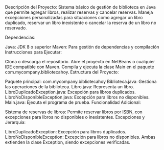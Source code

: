 Descripción del Proyecto:
Sistema básico de gestión de biblioteca en Java que permite agregar libros, realizar reservas y cancelar reservas. Maneja excepciones personalizadas para situaciones como agregar un libro duplicado, reservar un libro inexistente o cancelar la reserva de un libro no reservado.

Dependencias:

Java: JDK 8 o superior
Maven: Para gestión de dependencias y compilación
Instrucciones para Ejecutar:

Clona o descarga el repositorio.
Abre el proyecto en NetBeans o cualquier IDE compatible con Maven.
Compila y ejecuta la clase Main en el paquete com.mycompany.bibliotecahoy.
Estructura del Proyecto:

Paquete principal: com.mycompany.bibliotecahoy
Biblioteca.java: Gestiona las operaciones de la biblioteca.
Libro.java: Representa un libro.
LibroDuplicadoException.java: Excepción para libros duplicados.
LibroNoDisponibleException.java: Excepción para libros no disponibles.
Main.java: Ejecuta el programa de prueba.
Funcionalidad Adicional:

Sistema de reservas de libros: Permite reservar libros por ISBN, con excepciones para libros no disponibles o inexistentes.
Excepciones y Jerarquía:

LibroDuplicadoException: Excepción para libros duplicados.
LibroNoDisponibleException: Excepción para libros no disponibles.
Ambas extienden la clase Exception, siendo excepciones verificadas.
